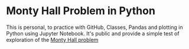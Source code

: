 # Monty Hall Problem in Python

This is personal, to practice with GitHub, Classes, Pandas and plotting in Python using Jupyter Notebook. It's public and provide a simple test of exploration of the [Monty Hall problem](https://en.wikipedia.org/wiki/Monty_Hall_problem)
